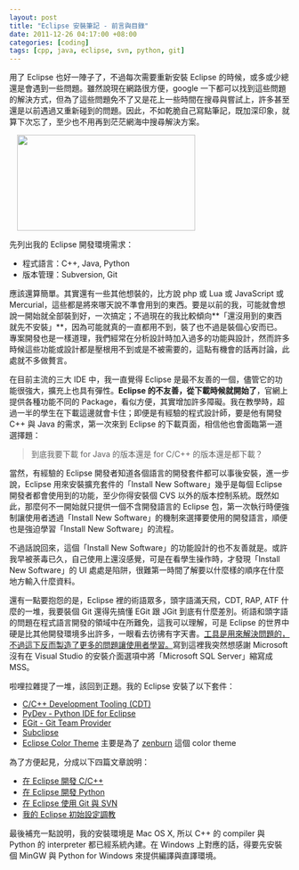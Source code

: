 ```yaml
--- 
layout: post
title: "Eclipse 安裝筆記 - 前言與目錄"
date: 2011-12-26 04:17:00 +08:00
categories: [coding]
tags: [cpp, java, eclipse, svn, python, git]
---
```


用了 Eclipse 也好一陣子了，不過每次需要重新安裝 Eclipse 的時候，或多或少總還是會遇到一些問題。雖然說現在網路很方便，google 一下都可以找到這些問題的解決方式，但為了這些問題免不了又是花上一些時間在搜尋與嘗試上，許多甚至還是以前遇過又重新碰到的問題。因此，不如乾脆自己寫點筆記，既加深印象，就算下次忘了，至少也不用再到茫茫網海中搜尋解決方案。

<a href="http://3.bp.blogspot.com/-NjNp_x0dh8E/TveErHlc8nI/AAAAAAAAJD4/RGELy-s4xto/s1600/%25E8%259E%25A2%25E5%25B9%2595%25E5%25BF%25AB%25E7%2585%25A7+2011-12-26+%25E4%25B8%258A%25E5%258D%25884.15.34.png" imageanchor="1" style="margin-left: 1em; margin-right: 1em;"><img border="0" height="172" src="http://3.bp.blogspot.com/-NjNp_x0dh8E/TveErHlc8nI/AAAAAAAAJD4/RGELy-s4xto/s320/%25E8%259E%25A2%25E5%25B9%2595%25E5%25BF%25AB%25E7%2585%25A7+2011-12-26+%25E4%25B8%258A%25E5%258D%25884.15.34.png" width="320" /></a>

<!-- more -->

先列出我的 Eclipse 開發環境需求：

- 程式語言：C++, Java, Python
- 版本管理：Subversion, Git

應該還算簡單。其實還有一些其他想裝的，比方說 php 或 Lua 或 JavaScript 或 Mercurial，這些都是將來哪天說不準會用到的東西。要是以前的我，可能就會想說一開始就全部裝到好，一次搞定；不過現在的我比較傾向**「還沒用到的東西就先不安裝」**，因為可能就真的一直都用不到，裝了也不過是裝個心安而已。專案開發也是一樣道理，我們經常在分析設計時加入過多的功能與設計，然而許多時候這些功能或設計都是壓根用不到或是不被需要的，這點有機會的話再討論，此處就不多做贅言。

在目前主流的三大 IDE 中，我一直覺得 Eclipse 是最不友善的一個，儘管它的功能很強大，擴充上也具有彈性。**Eclipse 的不友善，從下載時候就開始了**，官網上提供各種功能不同的 Package，看似方便，其實增加許多障礙。我在教學時，超過一半的學生在下載這邊就會卡住；即便是有經驗的程式設計師，要是他有開發 C++ 與 Java 的需求，第一次來到 Eclipse 的下載頁面，相信他也會面臨第一道選擇題：

> 到底我要下載 for Java 的版本還是 for C/C++ 的版本還是都下載？

當然，有經驗的 Eclipse 開發者知道各個語言的開發套件都可以事後安裝，進一步說，Eclipse 用來安裝擴充套件的「Install New Software」幾乎是每個 Eclipse 開發者都會使用到的功能，至少你得安裝個 CVS 以外的版本控制系統。既然如此，那麼何不一開始就只提供一個不含開發語言的 Eclipse 包，第一次執行時便強制讓使用者透過「Install New Software」的機制來選擇要使用的開發語言，順便也是強迫學習「Install New Software」的流程。

不過話說回來，這個「Install New Software」的功能設計的也不友善就是。或許我早被荼毒已久，自己使用上還沒感覺，可是在看學生操作時，才發現「Install New Software」的 UI 處處是陷阱，很難第一時間了解要以什麼樣的順序在什麼地方輸入什麼資料。

還有一點要抱怨的是，Eclipse 裡的術語眾多，頭字語滿天飛，CDT, RAP, ATF 什麼的一堆，我要裝個 Git 還得先搞懂 EGit 跟 JGit 到底有什麼差別。術語和頭字語的問題在程式語言開發的領域中在所難免，這我可以理解，可是 Eclipse 的世界中硬是比其他開發環境多出許多，一眼看去彷彿有字天書。<u>工具是用來解決問題的，不過這下反而製造了更多的問題讓使用者學習。</u>寫到這裡我突然想感謝 Microsoft 沒有在 Visual Studio 的安裝介面選項中將「Microsoft SQL Server」縮寫成 MSS。

啦哩拉雜提了一堆，該回到正題。我的 Eclipse 安裝了以下套件：

- [C/C++ Development Tooling (CDT)][eclipse]
- [PyDev - Python IDE for Eclipse][eclipse 2]
- [EGit - Git Team Provider][eclipse 3]
- [Subclipse][eclipse 4]
- [Eclipse Color Theme][eclipse 5] 主要是為了 [zenburn][imukuppi] 這個 color theme

為了方便起見，分成以下四篇文章說明：

- [在 Eclipse 開發 C/C++](/blog/2011/12/eclipse-for-cplusplus/)
- [在 Eclipse 開發 Python](/blog/2011/12/eclipse-for-python/)
- [在 Eclipse 使用 Git 與 SVN](/blog/2011/12/eclipse-with-git-and-svn/)
- [我的 Eclipse 初始設定調教](/blog/2011/12/my-eclipse-settings/)

最後補充一點說明，我的安裝環境是 Mac OS X, 所以 C++ 的 compiler 與 Python 的 interpreter 都已經系統內建。在 Windows 上對應的話，得要先安裝個 MinGW 與 Python for Windows 來提供編譯與直譯環境。

[eclipse]: http://www.eclipse.org/cdt/downloads.php
[eclipse 2]: http://marketplace.eclipse.org/content/pydev-python-ide-eclipse
[eclipse 3]: http://eclipse.org/egit/downloads
[eclipse 4]: http://marketplace.eclipse.org/content/subclipse
[eclipse 5]: http://marketplace.eclipse.org/content/eclipse-color-theme
[imukuppi]: http://slinky.imukuppi.org/zenburn/
